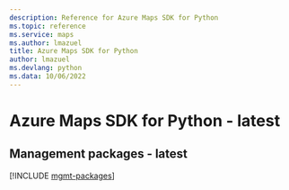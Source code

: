 ```yaml
---
description: Reference for Azure Maps SDK for Python
ms.topic: reference
ms.service: maps
ms.author: lmazuel
title: Azure Maps SDK for Python
author: lmazuel
ms.devlang: python
ms.data: 10/06/2022
---
```

# Azure Maps SDK for Python - latest

## Management packages - latest
[!INCLUDE [mgmt-packages](maps-mgmt-index.md)]